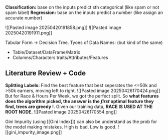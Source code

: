 **Classification:** base on the inputs predict sth categorical (like spam or not spam label)
**Regression:** base on the inputs predict a number (like assign an accurate number)

![[Pasted image 20250420191858.png]]
![[Pasted image 20250420191911.png]]


Tabular Form -> Decision Tree.
Tyoes of Data Names: (but kind of the same) 
+ Table/Dataset/DataFrame/Matrix 
+ Columns/Characters traits/Attributes/Features

## Literature Review + Code
**Splitting Labels:** Find the best feature that best seperates the <=50k and >50k earners, moving left to right. 
![[Pasted image 20250426170424.png]]
But for Race & Hours Per Week, we got the perfect split. So **what features does the algorithm picked, the answer is the *first* optimal feature they find, trees are greedy !**. Given our training data, **RACE IS USED AT THE ROOT NODE.**
![[Pasted image 20250426170554.png]]


Gini Impurity (using [[Gini Index]]) can also be understand as the prob for the model making mistakes. High is bad, Low is good.
![[gini_impurity_image.png]]

 
 




